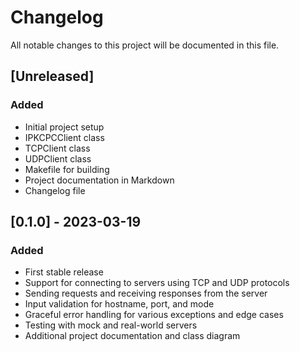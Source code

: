 # Changelog

All notable changes to this project will be documented in this file.

## [Unreleased]

### Added
- Initial project setup
- IPKCPCClient class
- TCPClient class
- UDPClient class
- Makefile for building
- Project documentation in Markdown
- Changelog file

## [0.1.0] - 2023-03-19

### Added
- First stable release
- Support for connecting to servers using TCP and UDP protocols
- Sending requests and receiving responses from the server
- Input validation for hostname, port, and mode
- Graceful error handling for various exceptions and edge cases
- Testing with mock and real-world servers
- Additional project documentation and class diagram
